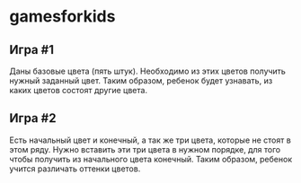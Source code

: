 # gamesforkids
## Игра #1 ##
Даны базовые цвета (пять штук). 
Необходимо из этих цветов получить нужный заданный цвет. Таким образом, ребенок будет узнавать, из каких цветов состоят другие цвета.

## Игра #2 ##
Есть начальный цвет и конечный, а так же три цвета, которые не стоят в этом ряду. Нужно вставить эти три цвета в нужном порядке, для того чтобы получить из начального цвета конечный. Таким образом, ребенок учится различать оттенки цветов.
